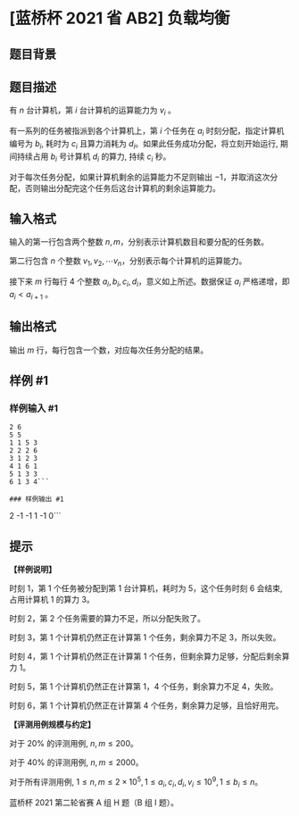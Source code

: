 # [蓝桥杯 2021 省 AB2] 负载均衡

## 题目背景



## 题目描述

有 $n$ 台计算机，第 $i$ 台计算机的运算能力为 $v_{i}$ 。

有一系列的任务被指派到各个计算机上，第 $i$ 个任务在 $a_{i}$ 时刻分配，指定计算机编号为 $b_{i}$, 耗时为 $c_{i}$ 且算力消耗为 $d_{i}$。如果此任务成功分配，将立刻开始运行, 期间持续占用 $b_{i}$ 号计算机 $d_{i}$ 的算力, 持续 $c_{i}$ 秒。

对于每次任务分配，如果计算机剩余的运算能力不足则输出 $-1$，并取消这次分配，否则输出分配完这个任务后这台计算机的剩余运算能力。

## 输入格式

输入的第一行包含两个整数 $n, m$，分别表示计算机数目和要分配的任务数。

第二行包含 $n$ 个整数 $v_{1}, v_{2}, \cdots v_{n}$，分别表示每个计算机的运算能力。

接下来 $m$ 行每行 $4$ 个整数 $a_{i}, b_{i}, c_{i}, d_{i}$，意义如上所述。数据保证 $a_{i}$ 严格递增，即 $a_{i}<a_{i+1}$ 。


## 输出格式

输出 $m$ 行，每行包含一个数，对应每次任务分配的结果。

## 样例 #1

### 样例输入 #1
```
2 6
5 5
1 1 5 3
2 2 2 6
3 1 2 3
4 1 6 1
5 1 3 3
6 1 3 4```

### 样例输出 #1

```
2
-1
-1
1
-1
0```

## 提示

**【样例说明】**

时刻 $1$，第 $1$ 个任务被分配到第 $1$ 台计算机，耗时为 $5$，这个任务时刻 $6$ 会结束, 占用计算机 $1$ 的算力 $3$。

时刻 $2$，第 $2$ 个任务需要的算力不足，所以分配失败了。

时刻 $3$，第 $1$ 个计算机仍然正在计算第 $1$ 个任务，剩余算力不足 $3$，所以失败。

时刻 $4$，第 $1$ 个计算机仍然正在计算第 $1$ 个任务，但剩余算力足够，分配后剩余算力 $1$。

时刻 $5$，第 $1$ 个计算机仍然正在计算第 $1$，$4$ 个任务，剩余算力不足 $4$，失败。

时刻 $6$，第 $1$ 个计算机仍然正在计算第 $4$ 个任务，剩余算力足够，且恰好用完。

**【评测用例规模与约定】**

对于 $20 \%$ 的评测用例, $n, m \leq 200$。

对于 $40 \%$ 的评测用例, $n, m \leq 2000$。

对于所有评测用例, $1 \leq n, m \leq 2\times 10^5,1 \leq a_{i}, c_{i}, d_{i}, v_{i} \leq 10^{9}, 1 \leq b_{i} \leq n$。 

蓝桥杯 2021 第二轮省赛 A 组 H 题（B 组 I 题）。
